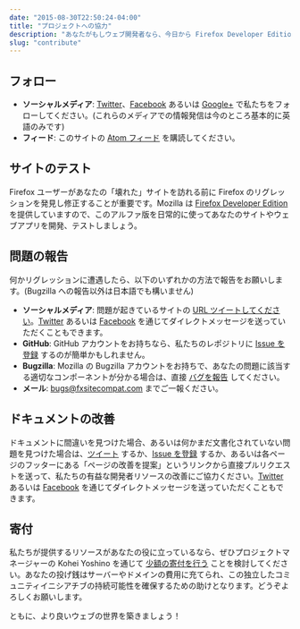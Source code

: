 ```yaml
---
date: "2015-08-30T22:50:24-04:00"
title: "プロジェクトへの協力"
description: "あなたがもしウェブ開発者なら、今日から Firefox Developer Edition を使って、私たちのボランティア活動に参加してください！"
slug: "contribute"
---
```

## フォロー

* **ソーシャルメディア**: [Twitter](https://twitter.com/FxSiteCompat)、[Facebook](https://www.facebook.com/FxSiteCompat) あるいは [Google+](https://plus.google.com/+FxSiteCompatibility) で私たちをフォローしてください。(これらのメディアでの情報発信は今のところ基本的に英語のみです)
* **フィード**: このサイトの [Atom フィード](/ja/index.xml) を購読してください。

## サイトのテスト

Firefox ユーザーがあなたの「壊れた」サイトを訪れる前に Firefox のリグレッションを発見し修正することが重要です。Mozilla は [Firefox Developer Edition](https://www.mozilla.org/ja/firefox/developer/) を提供していますので、このアルファ版を日常的に使ってあなたのサイトやウェブアプリを開発、テストしましょう。

## 問題の報告

何かリグレッションに遭遇したら、以下のいずれかの方法で報告をお願いします。(Bugzilla への報告以外は日本語でも構いません)

* **ソーシャルメディア**: 問題が起きているサイトの [URL ツイートしてください](https://twitter.com/intent/tweet?text=@fxsitecompat&related=fxsitecompat)。[Twitter](https://twitter.com/messages/compose?recipient_id=1707307399) あるいは [Facebook](https://fb.com/msg/FxSiteCompat) を通じてダイレクトメッセージを送っていただくこともできます。
* **GitHub**: GitHub アカウントをお持ちなら、私たちのレポジトリに [Issue を登録](https://github.com/fxsitecompat/reports/issues/new) するのが簡単かもしれません。
* **Bugzilla**: Mozilla の Bugzilla アカウントをお持ちで、あなたの問題に該当する適切なコンポーネントが分かる場合は、直接 [バグを報告](https://bugzilla.mozilla.org/enter_bug.cgi?product=Core&keywords=regression%2C%20site-compat&cc=kohei.yoshino@gmail.com) してください。
* **メール**: [bugs@fxsitecompat.com](mailto:bugs@fxsitecompat.com) までご一報ください。

## ドキュメントの改善

ドキュメントに間違いを見つけた場合、あるいは何かまだ文書化されていない問題を見つけた場合は、[ツイート](https://twitter.com/intent/tweet?text=@fxsitecompat&related=fxsitecompat) するか、[Issue を登録](https://github.com/fxsitecompat/www.fxsitecompat.com/issues/new) するか、あるいは各ページのフッターにある「ページの改善を提案」というリンクから直接プルリクエストを送って、私たちの有益な開発者リソースの改善にご協力ください。[Twitter](https://twitter.com/messages/compose?recipient_id=1707307399) あるいは [Facebook](https://fb.com/msg/FxSiteCompat) を通じてダイレクトメッセージを送っていただくこともできます。

## 寄付

私たちが提供するリソースがあなたの役に立っているなら、ぜひプロジェクトマネージャーの Kohei Yoshino を通じて [少額の寄付を行う](https://www.paypal.me/kohei/3) ことを検討してください。あなたの投げ銭はサーバーやドメインの費用に充てられ、この独立したコミュニティイニシアチブの持続可能性を確保するための助けとなります。どうぞよろしくお願いします。

ともに、より良いウェブの世界を築きましょう！

